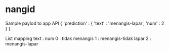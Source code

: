 # nangid

Sample paylod to app API
{
    'prediction' : {
        'text' : 'menangis-lapar',
        'num' : 2
    }
}

List mapping text : num
0 : tidak menangis
1 : menangis-tidak lapar
2 : menangis-lapar
